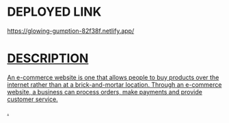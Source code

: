 <div><h1>DEPLOYED LINK</h1><a href="https://glowing-gumption-82f38f.netlify.app/">https://glowing-gumption-82f38f.netlify.app/</>
<h1>DESCRIPTION</h1><p>An e-commerce website is one that allows people to buy products over the internet rather than at a brick-and-mortar location. Through an e-commerce website, a business can process orders, make payments and provide customer service.</p></div>.
